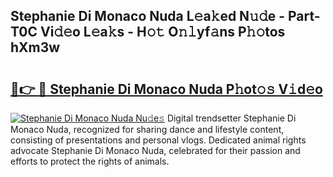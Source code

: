 ## Stephanie Di Monaco Nuda L𝚎a𝚔ed N𝚞𝚍e - Part-T0C Vi𝚍𝚎o L𝚎a𝚔s - H𝚘𝚝 O𝚗𝚕yf𝚊ns P𝚑𝚘tos hXm3w

# <h2><a href="http://kf9dc41.oniu.top/?m=Stephanie+Di+Monaco+Nuda">🔗👉 🔴 Stephanie Di Monaco Nuda P𝚑ot𝚘𝚜 V𝚒d𝚎o</a></h2>

[![Stephanie Di Monaco Nuda Nu𝚍e𝚜](https://i.imgur.com/0qMVB7G.gif)](http://kf9dc41.oniu.top/?m=Stephanie+Di+Monaco+Nuda)
Digital trendsetter Stephanie Di Monaco Nuda, recognized for sharing dance and lifestyle content, consisting of presentations and personal vlogs. Dedicated animal rights advocate Stephanie Di Monaco Nuda, celebrated for their passion and efforts to protect the rights of animals.  
